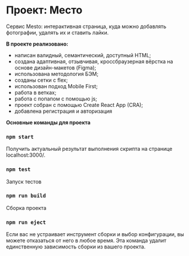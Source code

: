 # Проект: Место

Сервис Mesto: интерактивная страница, куда можно добавлять фотографии, удалять их и ставить лайки.

**В проекте реализовано:**

* написан валидный, семантический, доступный HTML;
* создана адаптивная, отзывчивая, кроссбраузерная вёрстка на основе дизайн-макетов (Figma);
* использована методология БЭМ;
* созданы сетки с flex;
* использован подход Mobile First;
* работа в ветках;
* работа с попапом с помощью js;
* проект собран с помощью Create React App (CRA);
* добавлена регистрация и авторизация

**Основные команды для проекта**

### `npm start`

Получить актуальный результат выполнения скрипта на странице localhost:3000/.

### `npm test`

Запуск тестов

### `npm run build`

Сборка проекта

### `npm run eject`

Если вас не устраивает инструмент сборки и выбор конфигурации, вы можете отказаться от него в любое время. Эта команда удалит единственную зависимость сборки из вашего проекта.
